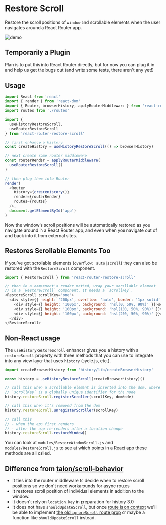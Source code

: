 # Restore Scroll

Restore the scroll positions of `window` and scrollable elements when
the user navigates around a React Router app.

![demo](http://g.recordit.co/WTEvqRtWq9.gif)

## Temporarily a Plugin

Plan is to put this into React Router directly, but for now you can plug
it in and help us get the bugs out (and write some tests, there aren't
any yet!)

## Usage

```js
import React from 'react'
import { render } from 'react-dom'
import { Router, browserHistory, applyRouterMiddleware } from 'react-router'
import routes from './routes'

import {
  useHistoryRestoreScroll,
  useRouterRestoreScroll
} from 'react-router-restore-scroll'

// first enhance a history
const createHistory = useHistoryRestoreScroll(() => browserHistory)

// next create some router middleware
const routerRender = applyRouterMiddleware(
  useRouterRestoreScroll()
)

// then plug them into Router
render(
  <Router
    history={createHistory()}
    render={routerRender}
    routes={routes}
  />,
  document.getElementById('app')
)
```

Now the window's scroll positions will be automatically restored as you
navigate around in a React Router app, and even when you navigate out of
and back into it from external sites.

## Restores Scrollable Elements Too

If you’ve got scrollable elements (`overflow: auto|scroll`) they can
also be restored with the `RestoreScroll` component.

```js
import { RestoreScroll } from 'react-router-restore-scroll'

// then in a component's render method, wrap your scrollable element
// in a `RestoreScroll` component. It needs a `scrollKey`.
<RestoreScroll scrollKey="one">
  <div style={{ height: '200px', overflow: 'auto', border: '1px solid' }}>
    <div style={{ height: '100px', background: 'hsl(0, 50%, 90%)' }}>scroll me</div>
    <div style={{ height: '100px', background: 'hsl(100, 50%, 90%)' }}>two</div>
    <div style={{ height: '100px', background: 'hsl(200, 50%, 90%)' }}>three</div>
  </div>
</RestoreScroll>
```

## Non-React usage

The `useHistoryRestoreScroll` enhancer gives you a history with a
`restoreScroll` property with three methods that you can use to
integrate into any view layer that uses `history` (cycle.js, etc.).

```js
import createBrowserHistory from 'history/lib/createBrowserHistory'

const history = useHistoryRestoreScroll(createBrowserHistory)()

// call this when a scrollable element is inserted into the dom, where
// `scrollKey` is a globally unique identifier for the node
history.restoreScroll.registerScroller(scrollKey, domNode)

// call this when it's removed from the dom
history.restoreScroll.unregisterScroller(scrollKey)

// call this
// - when the app first renders
// - after the app re-renders after a location change
history.restoreScroll.restoreWindow()
```

You can look at `modules/RestoreWindowScroll.js` and `modules/RestoreScroll.js`
to see at which points in a React app these methods are all called.

## Difference from [taion/scroll-behavior](https://github.com/taion/scroll-behavior)

- It ties into the router middleware to decide when to restore scroll
  positions so we don't need workarounds for async routes
- It restores scroll position of individual elements in addition to the
  window.
- It doesn't rely on `location.key` in preparation for history 3.0
- It does not have `shouldUpdateScroll`, but once [route is on
  context](https://github.com/reactjs/react-router/issues/3325) we'll be
able to implement [the old `ignoreScroll` route prop](https://github.com/gaearon/react-router/blob/edfe32086fe9373fe9653b0ef0aaec544eecd3d5/docs/api/components/Route.md#ignorescrollbehavior) or maybe a function like `shouldUpdateScroll` instead.

